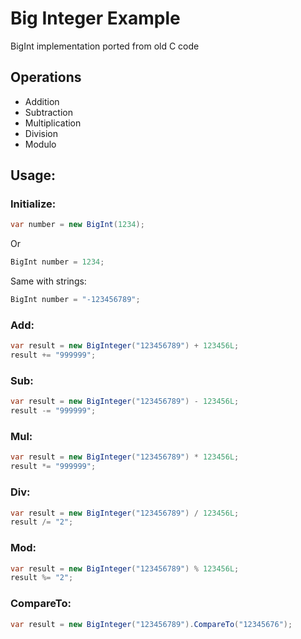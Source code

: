 # Big Integer Example
BigInt implementation ported from old C code

## Operations 
- Addition 
- Subtraction 
- Multiplication 
- Division 
- Modulo

## Usage:
### Initialize:
```csharp
var number = new BigInt(1234);
```
Or
```csharp
BigInt number = 1234;
```
Same with strings:
```csharp
BigInt number = "-123456789";
```
### Add:
```csharp
var result = new BigInteger("123456789") + 123456L;
result += "999999";
```
### Sub:
```csharp
var result = new BigInteger("123456789") - 123456L;
result -= "999999";
```
### Mul:
```csharp
var result = new BigInteger("123456789") * 123456L;
result *= "999999";
```
### Div:
```csharp
var result = new BigInteger("123456789") / 123456L;
result /= "2";
```
### Mod:
```csharp
var result = new BigInteger("123456789") % 123456L;
result %= "2";
```
### CompareTo:
```csharp
var result = new BigInteger("123456789").CompareTo("12345676");
```